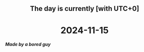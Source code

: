<h2 align=center>The day is currently [with UTC+0]</h2>
<h1 align=center><!--TIME BEGIN-->2024-11-15<!--TIME END--></h1>
<h5>Made by a bored guy</h5>
